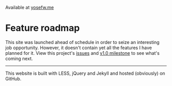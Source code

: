 Available at [yosefw.me](http://yosefw.me)

# Feature roadmap
This site was launched ahead of schedule in order to seize an interesting job opportunity. However, it doesn't contain yet all the features I have planned for it. View this project's [issues](https://github.com/yosefw/yosefw.github.io/issues) and [v1.0 milestone](https://github.com/yosefw/yosefw.github.io/milestones/v1.0) to see what's coming next.

------------

This website is built with LESS, jQuery and Jekyll and hosted (obviously) on GitHub.
